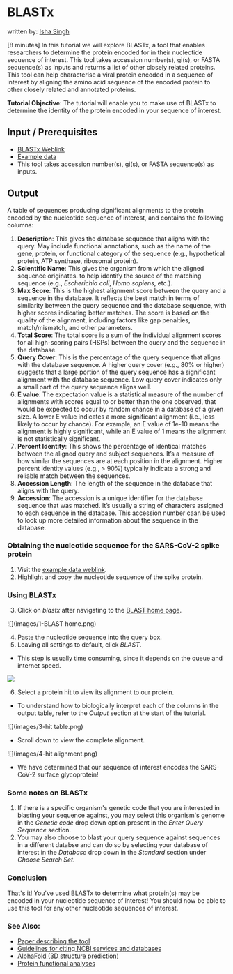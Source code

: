 # BLASTx
written by: [Isha Singh](https://github.com/its-isha-singh)

[8 minutes] In this tutorial we will explore BLASTx, a tool that enables researchers to determine
the protein encoded for in their nucleotide sequence of interest. This tool takes
accession number(s), gi(s), or FASTA sequence(s) as inputs and returns a list of
other closely related proteins. This tool can help characterise a viral protein
encoded in a sequence of interest by aligning the amino acid sequence of the encoded
protein to other closely related and annotated proteins.

**Tutorial Objective**: The tutorial will enable you to make use of BLASTx to
determine the identity of the protein encoded in your sequence of interest.

## Input / Prerequisites
- [BLASTx Weblink](https://blast.ncbi.nlm.nih.gov/Blast.cgi)
- [Example data](https://www.ncbi.nlm.nih.gov/nuccore/NC_045512.2?report=fasta&log$=seqview)
- This tool takes accession number(s), gi(s), or FASTA sequence(s) as inputs.

## Output

A table of sequences producing significant alignments to the protein encoded by
the nucleotide sequence of interest, and contains the following columns:

1. **Description**: This gives the database sequence that aligns with the query. May include
functional annotations, such as the name of the gene, protein, or functional category
of the sequence (e.g., hypothetical protein, ATP synthase, ribosomal protein).
2. **Scientific Name**: This gives the organism from which the aligned sequence originates.
to help identify the source of the matching sequence (e.g., _Escherichia coli_,
_Homo sapiens_, etc.).
3. **Max Score**: This is the highest alignment score between the query and a sequence
in the database. It reflects the best match in terms of similarity between the
query sequence and the database sequence, with higher scores indicating better
matches. The score is based on the quality of the alignment, including factors
like gap penalties, match/mismatch, and other parameters.
4. **Total Score**: The total score is a sum of the individual alignment scores for
all high-scoring pairs (HSPs) between the query and the sequence in the database.
5. **Query Cover**: This is the percentage of the query sequence that aligns with
the database sequence. A higher query cover (e.g., 80% or higher) suggests that a
large portion of the query sequence has a significant alignment with the database
sequence. Low query cover indicates only a small part of the query sequence aligns well.
6. **E value**: The expectation value is a statistical measure of the number of
alignments with scores equal to or better than the one observed, that would be
expected to occur by random chance in a database of a given size. A lower E value
indicates a more significant alignment (i.e., less likely to occur by chance).
For example, an E value of 1e-10 means the alignment is highly significant, while
an E value of 1 means the alignment is not statistically significant.
7. **Percent Identity**: This shows the percentage of identical matches between
the aligned query and subject sequences. It’s a measure of how similar the sequences
are at each position in the alignment. Higher percent identity values (e.g., > 90%)
typically indicate a strong and reliable match between the sequences.
8. **Accession Length**: The length of the sequence in the database that aligns with
the query.
9. **Accession**: The accession is a unique identifier for the database sequence
that was matched. It’s usually a string of characters assigned to each sequence in
the database. This accession number caan be used to look up more detailed information
about the sequence in the database.

### Obtaining the nucleotide sequence for the SARS-CoV-2 spike protein

1. Visit the [example data weblink](https://www.ncbi.nlm.nih.gov/nuccore/NC_045512.2?report=fasta&log$=seqview).
2. Highlight and copy the nucleotide sequence of the spike protein.

### Using BLASTx

3. Click on _blastx_ after navigating to the [BLAST home page](https://blast.ncbi.nlm.nih.gov/Blast.cgi).

![](images/1-BLAST home.png)

4. Paste the nucleotide sequence into the query box.
5. Leaving all settings to default, click _BLAST_.
- This step is usually time consuming, since it depends on the queue and internet speed.

![](images/2-blastx.png)

6. Select a protein hit to view its alignment to our protein.
- To understand how to biologically interpret each of the columns in the output
table, refer to the _Output_ section at the start of the tutorial.

![](images/3-hit table.png)

- Scroll down to view the complete alignment.

![](images/4-hit alignment.png)

- We have determined that our sequence of interest encodes the SARS-CoV-2 surface
glycoprotein!

### Some notes on BLASTx

1. If there is a specific organism's genetic code that you are interested in blasting
your sequence against, you may select this organism's genome in the _Genetic code_
drop down option present in the _Enter Query Sequence_ section.
2. You may also choose to blast your query sequence against sequences in a different
databse and can do so by selecting your database of interest in the _Database_ drop
down in the _Standard_ section under _Choose Search Set_.

### Conclusion

That's it! You've used BLASTx to determine what protein(s) may be encoded in your
nucleotide sequence of interest! You should now be able to use this tool for any other
nucleotide sequences of interest.

### See Also:

- [Paper describing the tool](https://pubmed.ncbi.nlm.nih.gov/2231712/)
- [Guidelines for citing NCBI services and databases](https://support.nlm.nih.gov/kbArticle/?pn=KA-03391)
- [AlphaFold (3D structure prediction)](https://alphafold.ebi.ac.uk/)
- [Protein functional analyses](https://www.ebi.ac.uk/Tools/pfa/)
